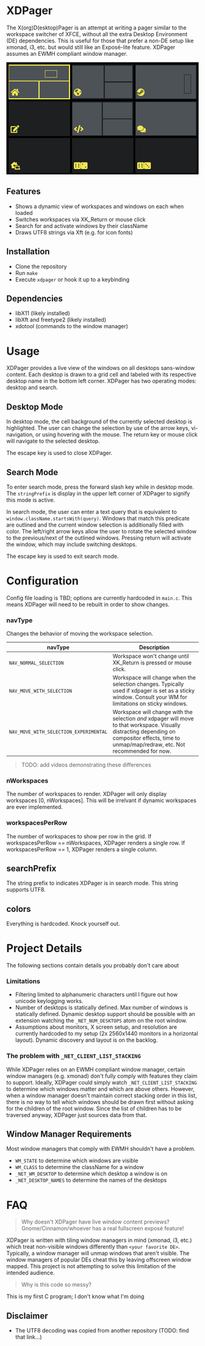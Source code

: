 # XDPager

The X(org)D(esktop)Pager is an attempt at writing a pager similar to the workspace switcher of XFCE, without all the extra Desktop Environment (DE) dependencies. This is useful for those that prefer a non-DE setup like xmonad, i3, etc. but would still like an Exposé-lite feature.  XDPager assumes an EWMH compliant window manager. 

![XDPager Overview](screenshot.png)

## Features
- Shows a dynamic view of workspaces and windows on each when loaded
- Switches workspaces via XK_Return or mouse click
- Search for and activate windows by their className
- Draws UTF8 strings via Xft (e.g. for icon fonts)

## Installation
- Clone the repository
- Run `make`
- Execute `xdpager` or hook it up to a keybinding

## Dependencies
- libX11 (likely installed)
- libXft and freetype2 (likely installed)
- xdotool (commands to the window manager)

# Usage
XDPager provides a live view of the windows on all desktops sans-window content.  Each desktop is drawn to a grid cell and labeled with its respective desktop name in the bottom left corner.  XDPager has two operating modes: desktop and search.

## Desktop Mode
In desktop mode, the cell background of the currently selected desktop is highlighted.  The user can change the selection by use of the arrow keys, vi-navigation, or using hovering with the mouse.  The return key or mouse click will navigate to the selected desktop.

The escape key is used to close XDPager.

## Search Mode
To enter search mode, press the forward slash key while in desktop mode.  The `stringPrefix` is display in the upper left corner of XDPager to signify this mode is active.

In search mode, the user can enter a text query that is equivalent to ``window.className.startsWith(query)``.  Windows that match this predicate are outlined and the current window selection is additionally filled with color.  The left/right arrow keys allow the user to rotate the selected window to the previous/next of the outlined windows.  Pressing return will activate the window, which may include switching desktops.

The escape key is used to exit search mode.


# Configuration
Config file loading is TBD; options are currently hardcoded in `main.c`.  This means XDPager will need to be rebuilt in order to show changes.

### navType
Changes the behavior of moving the workspace selection.

| navType | Description |
| ------- | ----------- |
| `NAV_NORMAL_SELECTION` | Workspace won't change until XK_Return is pressed or mouse click. |
| `NAV_MOVE_WITH_SELECTION` | Workspace will change when the selection changes. Typically used if xdpager is set as a sticky window. Consult your WM for limitations on sticky windows. |
| `NAV_MOVE_WITH_SELECTION_EXPERIMENTAL` | Workspace will change with the selection _and_ xdpager will move to that workspace. Visually distracting depending on compositor effects, time to unmap/map/redraw, etc. Not recommended for now. |
 
>  TODO: add videos demonstrating these differences

### nWorkspaces
The number of workspaces to render.  XDPager will only display workspaces [0, nWorkspaces].  This will be irrelvant if dynamic workspaces are ever implemented.

### workspacesPerRow
The number of workspaces to show per row in the grid.  If workspacesPerRow == nWorkspaces, XDPager renders a single row.  If workspacesPerRow == 1, XDPager renders a single column.

## searchPrefix
The string prefix to indicates XDPager is in search mode.  This string supports UTF8.

## colors
Everything is hardcoded.  Knock yourself out.

# Project Details
The following sections contain details you probably don't care about
### Limitations
- Filtering limited to alphanumeric characters until I figure out how unicode keylogging works.
- Number of desktops is statically defined.  Max number of windows is statically defined.  Dynamic desktop support should be possible with an extension watching the `_NET_NUM_DESKTOPS` atom on the root window.
- Assumptions about monitors, X screen setup, and resolution are currently hardcoded to my setup (2x 2560x1440 monitors in a horizontal layout). Dynamic discovery and layout is on the backlog.
### The problem with `_NET_CLIENT_LIST_STACKING`
 While XDPager relies on an EWMH compliant window manager, certain window managers (e.g. xmonad) don't fully comply with features they claim to support.  Ideally, XDPager could simply watch `_NET_CLIENT_LIST_STACKING` to determine which windows matter and which are above others.  However, when a window manager doesn't maintain correct stacking order in this list, there is no way to tell which windows should be drawn first without asking for the children of the root window.  Since the list of children has to be traversed anyway, XDPager just sources data from that.

## Window Manager Requirements
Most window managers that comply with EWMH shouldn't have a problem.
- `WM_STATE` to determine which windows are visible
- `WM_CLASS` to determine the className for a window
- `_NET_WM_DESKTOP` to determine which desktop a window is on
- `_NET_DESKTOP_NAMES` to determine the names of the desktops

# FAQ
> Why doesn't XDPager have live window content previews?  Gnome/Cinnamon/whoever has a real fullscreen exposé feature!

XDPager is written with tiling window managers in mind (xmonad, i3, etc.) which treat non-visible windows differently than ``<your favorite DE>``. Typically, a window manager will unmap windows that aren't visible.  The window managers of popular DEs cheat this by leaving offscreen window mapped.  This project is not attempting to solve this limitation of the intended audience.

> Why is this code so messy?

This is my first C program; I don't know what I'm doing

## Disclaimer
- The UTF8 decoding was copied from another repository (TODO: find that link...)